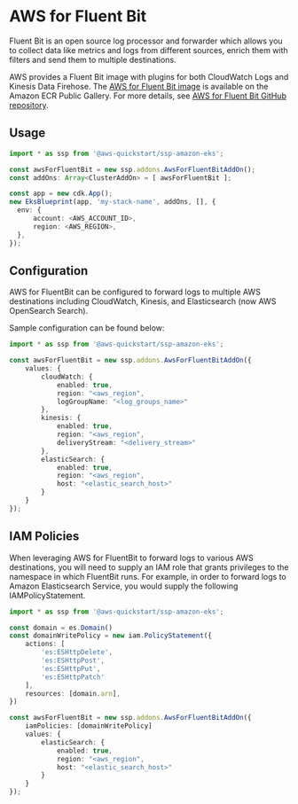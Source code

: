 # AWS for Fluent Bit

Fluent Bit is an open source log processor and forwarder which allows you to collect data like metrics and logs from different sources, enrich them with filters and send them to multiple destinations.

AWS provides a Fluent Bit image with plugins for both CloudWatch Logs and Kinesis Data Firehose. The [AWS for Fluent Bit image](https://gallery.ecr.aws/aws-observability/aws-for-fluent-bit) is available on the Amazon ECR Public Gallery. For more details, see [AWS for Fluent Bit GitHub repository](https://github.com/aws/aws-for-fluent-bit).

## Usage

```typescript
import * as ssp from '@aws-quickstart/ssp-amazon-eks';

const awsForFluentBit = new ssp.addons.AwsForFluentBitAddOn();
const addOns: Array<ClusterAddOn> = [ awsForFluentBit ];

const app = new cdk.App();
new EksBlueprint(app, 'my-stack-name', addOns, [], {
  env: {
      account: <AWS_ACCOUNT_ID>,
      region: <AWS_REGION>,
  },
});
```

## Configuration 

AWS for FluentBit can be configured to forward logs to multiple AWS destinations including CloudWatch, Kinesis, and Elasticsearch (now AWS OpenSearch Search). 

Sample configuration can be found below:

```typescript
import * as ssp from '@aws-quickstart/ssp-amazon-eks';

const awsForFluentBit = new ssp.addons.AwsForFluentBitAddOn({ 
	values: {
		cloudWatch: {
			enabled: true,
			region: "<aws_region",
			logGroupName: "<log_groups_name>"
		},
		kinesis: {
			enabled: true,
			region: "<aws_region",
			deliveryStream: "<delivery_stream>"
		},
		elasticSearch: {
			enabled: true,
			region: "<aws_region",
			host: "<elastic_search_host>"
		}
	}
});
```

## IAM Policies 

When leveraging AWS for FluentBit to forward logs to various AWS destinations, you will need to supply an IAM role that grants privileges to the namespace in which FluentBit runs. For example, in order to forward logs to Amazon Elasticsearch Service, you would supply the following IAMPolicyStatement. 

```typescript
import * as ssp from '@aws-quickstart/ssp-amazon-eks';

const domain = es.Domain()
const domainWritePolicy = new iam.PolicyStatement({
	actions: [
		'es:ESHttpDelete',
		'es:ESHttpPost',
		'es:ESHttpPut',
		'es:ESHttpPatch'
	],
	resources: [domain.arn],
})

const awsForFluentBit = new ssp.addons.AwsForFluentBitAddOn({ 
	iamPolicies: [domainWritePolicy]
	values: {
		elasticSearch: {
			enabled: true,
			region: "<aws_region",
			host: "<elastic_search_host>"
		}
	}
});
```
